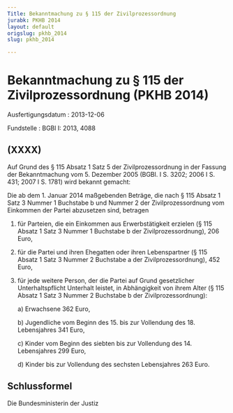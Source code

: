 ```yaml
---
Title: Bekanntmachung zu § 115 der Zivilprozessordnung
jurabk: PKHB 2014
layout: default
origslug: pkhb_2014
slug: pkhb_2014

---
```


# Bekanntmachung zu § 115 der Zivilprozessordnung (PKHB 2014)

Ausfertigungsdatum
:   2013-12-06

Fundstelle
:   BGBl I: 2013, 4088


## (XXXX)

Auf Grund des § 115 Absatz 1 Satz 5 der Zivilprozessordnung in der Fassung der Bekanntmachung vom 5. Dezember 2005 (BGBl. I S. 3202; 2006 I S. 431; 2007 I S. 1781) wird bekannt gemacht:

Die ab dem 1. Januar 2014 maßgebenden Beträge, die nach § 115 Absatz 1 Satz 3 Nummer 1 Buchstabe b und Nummer 2 der Zivilprozessordnung vom Einkommen der Partei abzusetzen sind, betragen

1.  für Parteien, die ein Einkommen aus Erwerbstätigkeit erzielen (§ 115 Absatz 1 Satz 3 Nummer 1 Buchstabe b der Zivilprozessordnung), 206 Euro,


2.  für die Partei und ihren Ehegatten oder ihren Lebenspartner (§ 115 Absatz 1 Satz 3 Nummer 2 Buchstabe a der Zivilprozessordnung), 452 Euro,


3.  für jede weitere Person, der die Partei auf Grund gesetzlicher Unterhaltspflicht Unterhalt leistet, in Abhängigkeit von ihrem Alter (§ 115 Absatz 1 Satz 3 Nummer 2 Buchstabe b der Zivilprozessordnung):

    a)  Erwachsene 362 Euro,


    b)  Jugendliche vom Beginn des 15. bis zur Vollendung des 18. Lebensjahres 341 Euro,


    c)  Kinder vom Beginn des siebten bis zur Vollendung des 14. Lebensjahres 299 Euro,


    d)  Kinder bis zur Vollendung des sechsten Lebensjahres 263 Euro.








## Schlussformel

Die Bundesministerin der Justiz

